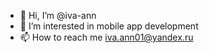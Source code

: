 - 👋 Hi, I’m @iva-ann
- 👀 I’m interested in mobile app development
- 📫 How to reach me iva.ann01@yandex.ru


